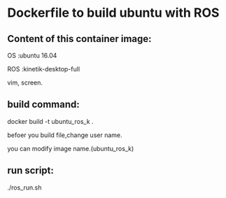 # Dockerfile to build ubuntu with ROS


## Content of this container image:

OS		:ubuntu 16.04

ROS	:kinetik-desktop-full

vim, screen.

## build command:

docker build -t ubuntu_ros_k .

befoer you build file,change user name.

you can modify image name.(ubuntu_ros_k)

## run script:

./ros_run.sh
